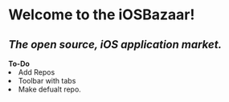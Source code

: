 <h1>Welcome to the iOSBazaar! </h1>
<h2><i>The open source, iOS application market. </i></h2>

</h3><b>To-Do</b></h3>
<li>Add Repos</li>
<li>Toolbar with tabs</li>
<li>Make defualt repo.</li>
